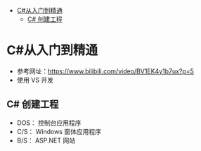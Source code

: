 - [C#从入门到精通](#c从入门到精通)
  - [C# 创建工程](#c-创建工程)

# C#从入门到精通

- 参考网址：https://www.bilibili.com/video/BV1EK4y1b7ux?p=5
- 使用 VS 开发

## C# 创建工程

- DOS： 控制台应用程序
- C/S： Windows 窗体应用程序
- B/S： ASP.NET 网站
